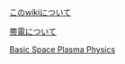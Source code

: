 [このwikiについて](このwikiについて.md)

[帯電について](charging.md)

[Basic Space Plasma Physics](BasicSpacePlasmaPhysics.md)